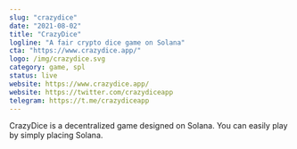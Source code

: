 ```yaml
---
slug: "crazydice"
date: "2021-08-02"
title: "CrazyDice"
logline: "A fair crypto dice game on Solana"
cta: "https://www.crazydice.app/"
logo: /img/crazydice.svg
category: game, spl
status: live
website: https://www.crazydice.app/
website: https://twitter.com/crazydiceapp
telegram: https://t.me/crazydiceapp
---
```


CrazyDice is a decentralized game designed on Solana. You can easily play by simply placing Solana.
